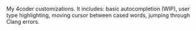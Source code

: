 My 4coder customizations.
It includes: basic autocompletion (WIP), user type highlighting, moving cursor between cased words, jumping through Clang errors.
